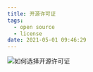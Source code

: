 ```yaml
---
title: 开源许可证
tags:
  - open source
  - license
date: 2021-05-01 09:46:29
---
```


![如何选择开源许可证](https://www.ruanyifeng.com/blogimg/asset/201105/bg2011050101.png)